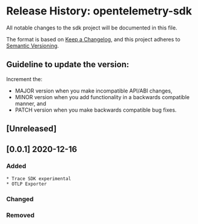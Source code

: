 # Release History: opentelemetry-sdk

All notable changes to the sdk project will be documented in this file.

The format is based on [Keep a Changelog](https://keepachangelog.com/en/1.0.0/),
and this project adheres to [Semantic Versioning](https://semver.org/spec/v2.0.0.html).

## Guideline to update the version:
Increment the:
- MAJOR version when you make incompatible API/ABI changes,
- MINOR version when you add functionality in a backwards compatible manner, and
- PATCH version when you make backwards compatible bug fixes.


## [Unreleased]

## [0.0.1] 2020-12-16
### Added
    * Trace SDK experimental
    * OTLP Exporter
### Changed
### Removed
